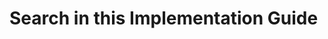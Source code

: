 # Search in this Implementation Guide

<!-- Create your own https://cse.google.com -->

<script async src="https://cse.google.com/cse.js?cx=c99403c630e05cb46"></script>
<div class="gcse-search"></div>